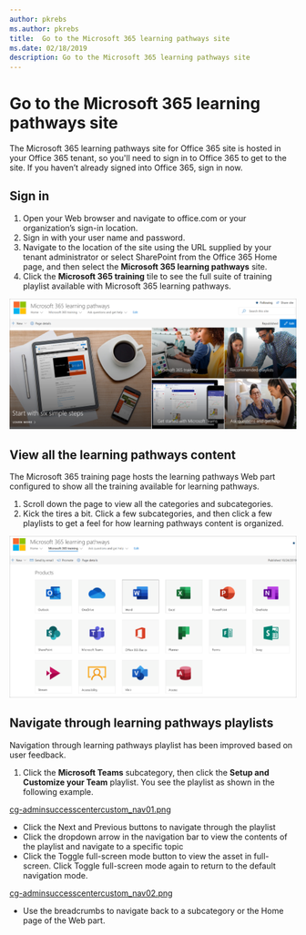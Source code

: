 ```yaml
---
author: pkrebs
ms.author: pkrebs
title:  Go to the Microsoft 365 learning pathways site
ms.date: 02/18/2019
description: Go to the Microsoft 365 learning pathways site
---
```


# Go to the Microsoft 365 learning pathways site

The Microsoft 365 learning pathways site for Office 365 site is hosted in your Office 365 tenant, so you'll need to sign in to Office 365 to get to the site. If you haven’t already signed into Office 365, sign in now. 

## Sign in  

1.	Open your Web browser and navigate to office.com or your organization’s sign-in location. 
2.	Sign in with your user name and password.
3. 	Navigate to the location of the site using the URL supplied by your tenant administrator or 
select SharePoint from the Office 365 Home page, and then select the **Microsoft 365 learning pathways** site. 
5. Click the **Microsoft 365 training** tile to see the full suite of training playlist available with Microsoft 365 learning pathways. 

![cg-goto.png](media/cg-goto.png)

## View all the learning pathways content
The Microsoft 365 training page hosts the learning pathways Web part configured to show all the training available for learning pathways. 

1. Scroll down the page to view all the categories and subcategories.
2. Kick the tires a bit. Click a few subcategories, and then click a few playlists to get a feel for how learning pathways content is organized. 

![cg-adminsuccesscenterplan_01.png](media/cg-adminsuccesscenterplan_01.png)

## Navigate through learning pathways playlists
Navigation through learning pathways playlist has been improved based on user feedback. 

1. Click the **Microsoft Teams** subcategory, then click the **Setup and Customize your Team** playlist. You see the playlist as shown in the following example.

[cg-adminsuccesscentercustom_nav01.png](media/ccg-adminsuccesscentercustom_nav01.png)

- Click the Next and Previous buttons to navigate through the playlist
- Click the dropdown arrow in the navigation bar to view the contents of the playlist and navigate to a specific topic
- Click the Toggle full-screen mode button to view the asset in full-screen. Click Toggle full-screen mode again to return to the default navigation mode.

[cg-adminsuccesscentercustom_nav02.png](media/ccg-adminsuccesscentercustom_nav01.png)

- Use the breadcrumbs to navigate back to a subcategory or the Home page of the Web part.  

